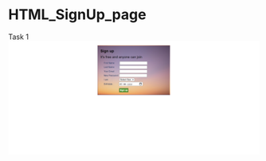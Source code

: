 # HTML_SignUp_page
Task 1
<img src="https://github.com/FBlood007/HTML_SignUp_page/blob/main/Output/2022-02-21%20(9).png"/>
